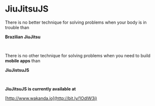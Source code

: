 # JiuJitsuJS

There is no better technique for solving problems when your body is in trouble than 

**Brazilian JiuJitsu**

<br>

There is no other technique for solving problems when you need to build  **mobile apps** than 

**JiuJistsuJS**

<br>

**JiuJitsuJS is currently available at**

[http://www.wakanda.io](http://bit.ly/1OdlW3j)

